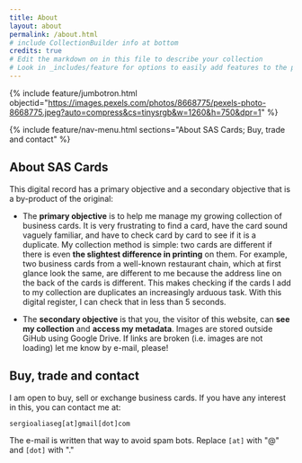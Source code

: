 ```yaml
---
title: About
layout: about
permalink: /about.html
# include CollectionBuilder info at bottom
credits: true
# Edit the markdown on in this file to describe your collection
# Look in _includes/feature for options to easily add features to the page
---
```


{% include feature/jumbotron.html objectid="https://images.pexels.com/photos/8668775/pexels-photo-8668775.jpeg?auto=compress&cs=tinysrgb&w=1260&h=750&dpr=1" %} 

{% include feature/nav-menu.html sections="About SAS Cards; Buy, trade and contact" %}

## About SAS Cards

This digital record has a primary objective and a secondary objective that is a by-product of the original:

- The **primary objective** is  to help me manage my growing collection of business cards. It is very frustrating to find a card, have the card sound vaguely familiar, and have to check card by card to see if it is a duplicate. My collection method is simple: two cards are different if there is even **the slightest difference in printing** on them. For example, two business cards from a well-known restaurant chain, which at first glance look the same, are different to me because the address line on the back of the cards is different. This makes checking if the cards I add to my collection are duplicates an increasingly arduous task. With this digital register, I can check that in less than 5 seconds.

- The **secondary objective** is that you, the visitor of this website, can **see my collection** and **access my metadata**. Images are stored outside GiHub using Google Drive. If links are broken (i.e. images are not loading) let me know by e-mail, please!

## Buy, trade and contact

I am open to buy, sell or exchange business cards. If you have any interest in this, you can contact me at:

`sergioaliaseg[at]gmail[dot]com`

The e-mail is written that way to avoid spam bots. Replace `[at]` with "@" and `[dot]` with "."
